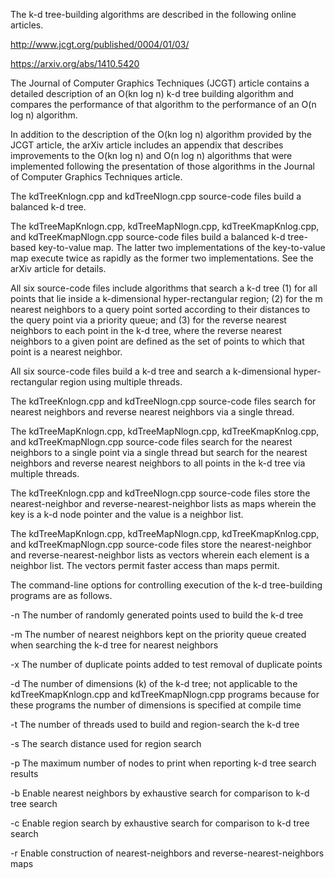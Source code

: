 The k-d tree-building algorithms are described in the following online articles.

http://www.jcgt.org/published/0004/01/03/

https://arxiv.org/abs/1410.5420

The Journal of Computer Graphics Techniques (JCGT) article contains a detailed description of an O(kn log n) k-d tree building algorithm and compares the performance of that algorithm to the performance of an O(n log n) algorithm.

In addition to the description of the O(kn log n) algorithm provided by the JCGT article, the arXiv article includes an appendix that describes improvements to the O(kn log n) and O(n log n) algorithms that were implemented following the presentation of those algorithms in the Journal of Computer Graphics Techniques article.

The kdTreeKnlogn.cpp and kdTreeNlogn.cpp source-code files build a balanced k-d tree.

The kdTreeMapKnlogn.cpp, kdTreeMapNlogn.cpp, kdTreeKmapKnlog.cpp, and kdTreeKmapNlogn.cpp source-code files build a balanced k-d tree-based key-to-value map. The latter two implementations of the key-to-value map execute twice as rapidly as the former two implementations. See the arXiv article for details.

All six source-code files include algorithms that search a k-d tree (1) for all points that lie inside a k-dimensional hyper-rectangular region; (2) for the m nearest neighbors to a query point sorted according to their distances to the query point via a priority queue; and (3) for the reverse nearest neighbors to each point in the k-d tree, where the reverse nearest neighbors to a given point are defined as the set of points to which that point is a nearest neighbor.

All six source-code files build a k-d tree and search a k-dimensional hyper-rectangular region using multiple threads.

The kdTreeKnlogn.cpp and kdTreeNlogn.cpp source-code files search for nearest neighbors and reverse nearest neighbors via a single thread.

The kdTreeMapKnlogn.cpp, kdTreeMapNlogn.cpp, kdTreeKmapKnlog.cpp, and kdTreeKmapNlogn.cpp source-code files search for the nearest neighbors to a single point via a single thread but search for the nearest neighbors and reverse nearest neighbors to all points in the k-d tree via multiple threads.

The kdTreeKnlogn.cpp and kdTreeNlogn.cpp source-code files store the nearest-neighbor and reverse-nearest-neighbor lists as maps wherein the key is a k-d node pointer and the value is a neighbor list.

The kdTreeMapKnlogn.cpp, kdTreeMapNlogn.cpp, kdTreeKmapKnlog.cpp, and kdTreeKmapNlogn.cpp source-code files store the nearest-neighbor and reverse-nearest-neighbor lists as vectors wherein each element is a neighbor list. The vectors permit faster access than maps permit.

The command-line options for controlling execution of the k-d tree-building programs are as follows.

-n The number of randomly generated points used to build the k-d tree

-m The number of nearest neighbors kept on the priority queue created when searching the k-d tree for nearest neighbors

-x The number of duplicate points added to test removal of duplicate points

-d The number of dimensions (k) of the k-d tree; not applicable to the kdTreeKmapKnlogn.cpp and kdTreeKmapNlogn.cpp programs because for these programs the number of dimensions is specified at compile time

-t The number of threads used to build and region-search the k-d tree

-s The search distance used for region search

-p The maximum number of nodes to print when reporting k-d tree search results

-b Enable nearest neighbors by exhaustive search for comparison to k-d tree search

-c Enable region search by exhaustive search for comparison to k-d tree search

-r Enable construction of nearest-neighbors and reverse-nearest-neighbors maps
